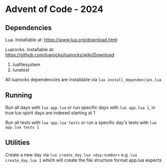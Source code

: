 # Advent of Code - 2024

## Dependencies

Lua. Installable at: https://www.lua.org/download.html

Luarocks. Installable at: https://github.com/luarocks/luarocks/wiki/Download

1. luafilesystem
2. lunatest

All luarocks dependencies are installable via `lua install_dependencies.lua`

## Running

Run all days with `lua app.lua` or run specific days with `lua app.lua 1`, in true lua-spirit days are indexed starting at 1

Run all tests with `lua app.lua tests` or run a specific day's tests with `lua app.lua tests 1`

## Utilities

Create a new day via `lua create_day.lua <day:number>` e.g. `lua create_day.lua 1` which will create the file structure format app.lua expects
